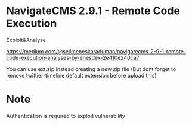 # NavigateCMS 2.9.1 - Remote Code Execution

Exploit&Analyse

https://medium.com/@selimeneskaraduman/navigatecms-2-9-1-remote-code-execution-analyses-by-enesdex-2e410e240ca7

You can use ext.zip instead creating a new zip file (But dont forget to remove twittier-timeline default extension before upload this)

# Note

Authentication is required to exploit vulnerability
